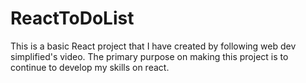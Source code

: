 # ReactToDoList
This is a basic React project that I have created by following web dev simplified's video. The primary purpose on making this project is to continue to develop my skills on react.
